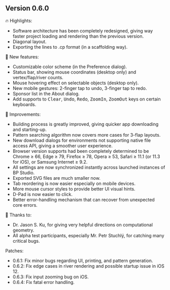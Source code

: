 
## Version 0.6.0

🔥 Highlights:
- Software architecture has been completely redesigned, giving way faster project loading and rendering than the previous version.
- Diagonal layout.
- Exporting the lines to .cp format (in a scaffolding way).

🚀 New features:
- Customizable color scheme (in the Preference dialog).
- Status bar, showing mouse coordinates (desktop only) and vertex/flap/river counts.
- Mouse hovering effect on selectable objects (desktop only).
- New mobile gestures: 2-finger tap to undo, 3-finger tap to redo.
- Sponsor list in the About dialog.
- Add supports to <kbd>Clear</kbd>, <kbd>Undo</kbd>, <kbd>Redo</kbd>, <kbd>ZoomIn</kbd>, <kbd>ZoomOut</kbd> keys on certain keyboards.

💪 Improvements:
- Building process is greatly improved, giving quicker app downloading and starting-up.
- Pattern searching algorithm now covers more cases for 3-flap layouts.
- New download dialogs for environments not supporting native file access API, giving a smoother user experience.
- Browser version supports had been completely determined to be Chrome &ge; 66, Edge &ge; 79, Firefox &ge; 78, Opera &ge; 53, Safari &ge; 11.1 (or 11.3 for iOS), or Samsung Internet &ge; 9.2.
- All settings are now synchronized instantly across launched instances of BP Studio.
- Exported SVG files are much smaller now.
- Tab reordering is now easier especially on mobile devices.
- More mouse cursor styles to provide better UI visual hints.
- D-Pad is now easier to click.
- Better error-handling mechanism that can recover from unexpected core errors.

🙏 Thanks to:
- Dr. Jason S. Ku, for giving very helpful directions on computational geometry.
- All alpha test participants, especially Mr. Petr Stuchlý, for catching many critical bugs.

Patches:
- 0.6.1: Fix minor bugs regarding UI, printing, and pattern generation.
- 0.6.2: Fix edge cases in river rendering and possible startup issue in iOS 12.
- 0.6.3: Fix input zooming bug on iOS.
- 0.6.4: Fix fatal error handling.
